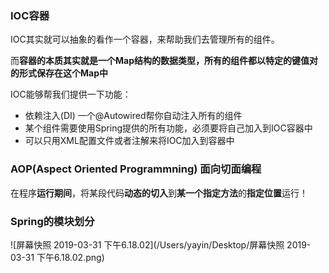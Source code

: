 ### IOC容器

IOC其实就可以抽象的看作一个容器，来帮助我们去管理所有的组件。

而**容器的本质其实就是一个Map结构的数据类型，所有的组件都以特定的键值对的形式保存在这个Map中**

IOC能够帮我们提供一下功能：

- 依赖注入(DI) 一个@Autowired帮你自动注入所有的组件
- 某个组件需要使用Spring提供的所有功能，必须要将自己加入到IOC容器中
- 可以只用XML配置文件或者注解来将IOC加入到容器中



### AOP(Aspect Oriented Programmning) 面向切面编程

在程序**运行期间**，将某段代码**动态的切入**到**某一个指定方法**的**指定位置**运行！



### Spring的模块划分

![屏幕快照 2019-03-31 下午6.18.02](/Users/yayin/Desktop/屏幕快照 2019-03-31 下午6.18.02.png)